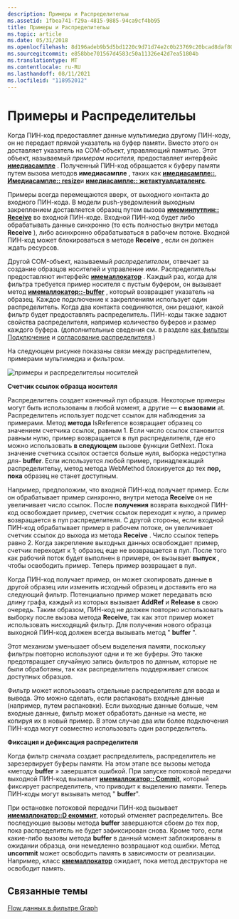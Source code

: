 ```yaml
---
description: Примеры и Распределительы
ms.assetid: 1fbea741-f29a-4815-9885-94ca9cf4bb95
title: Примеры и Распределительы
ms.topic: article
ms.date: 05/31/2018
ms.openlocfilehash: 8d196adeb9b5d5bd1220c9d71d74e2c0b23769c20bcad8daf80385aaee3920e6
ms.sourcegitcommit: e858bbe701567d4583c50a11326e42d7ea51804b
ms.translationtype: MT
ms.contentlocale: ru-RU
ms.lasthandoff: 08/11/2021
ms.locfileid: "118952012"
---
```

# <a name="samples-and-allocators"></a>Примеры и Распределительы

Когда ПИН-код предоставляет данные мультимедиа другому ПИН-коду, он не передает прямой указатель на буфер памяти. Вместо этого он доставляет указатель на COM-объект, управляющий памятью. Этот объект, называемый *примером носителя*, предоставляет интерфейс [**имедиасампле**](/windows/desktop/api/Strmif/nn-strmif-imediasample) . Полученный ПИН-код обращается к буферу памяти путем вызова методов **имедиасампле** , таких как [**имедиасампле::**](/windows/desktop/api/Strmif/nf-strmif-imediasample-getpointer), [**Имедиасампле:: resize**](/windows/desktop/api/Strmif/nf-strmif-imediasample-getsize)и [**имедиасампле:: жетактуалдаталенгс**](/windows/win32/api/strmif/nf-strmif-imediasample-getactualdatalength).

Примеры всегда перемещаются вверх, от выходного контакта до входного ПИН-кода. В модели push-уведомлений выходным закреплением доставляется образец путем вызова [**имеминпутпин:: Receive**](/windows/desktop/api/Strmif/nf-strmif-imeminputpin-receive) во входной ПИН-коде. Входной ПИН-код будет либо обрабатывать данные синхронно (то есть полностью внутри метода **Receive** ), либо асинхронно обрабатываться в рабочем потоке. Входной ПИН-код может блокироваться в методе **Receive** , если он должен ждать ресурсов.

Другой COM-объект, называемый *распределителем*, отвечает за создание образцов носителей и управление ими. Распределительы предоставляют интерфейс [**имемаллокатор**](/windows/desktop/api/Strmif/nn-strmif-imemallocator) . Каждый раз, когда для фильтра требуется пример носителя с пустым буфером, он вызывает метод [**имемаллокатор::-buffer**](/windows/desktop/api/Strmif/nf-strmif-imemallocator-getbuffer) , который возвращает указатель на образец. Каждое подключение к закреплениям использует один распределитель. Когда два контакта соединяются, они решают, какой фильтр будет предоставлять распределитель. ПИН-коды также задают свойства распределителя, например количество буферов и размер каждого буфера. (дополнительные сведения см. в разделе [как фильтры Подключение](how-filters-connect.md) и [согласование распределителя](negotiating-allocators.md).)

На следующем рисунке показаны связи между распределителем, примерами мультимедиа и фильтром.

![примеры и распределительы носителей](images/mediasamples.png)

**Счетчик ссылок образца носителя**

Распределитель создает конечный пул образцов. Некоторые примеры могут быть использованы в любой момент, а другие — **с вызовами** at. Распределитель использует подсчет ссылок для наблюдения за примерами. Метод **метода** IsReference возвращает образец со значением счетчика ссылок, равным 1. Если число ссылок становится равным нулю, пример возвращается в пул распределителя, где его можно использовать **в следующем** вызове функции GetNext. Пока значение счетчика ссылок остается больше нуля, выборка недоступна для- **buffer**. Если используется любой пример, принадлежащий распределительу, метод метода WebMethod блокируется до тех **пор, пока** образец не станет доступным.

Например, предположим, что входной ПИН-код получает пример. Если он обрабатывает пример синхронно, внутри метода **Receive** он не увеличивает число ссылок. После **получения** возврата выходной ПИН-код освобождает пример, счетчик ссылок переходит к нулю, а пример возвращается в пул распределителя. С другой стороны, если входной ПИН-код обрабатывает пример в рабочем потоке, он увеличивает счетчик ссылок до выхода из метода **Receive** . Число ссылок теперь равно 2. Когда закрепление выходных данных освобождает пример, счетчик переходит к 1; образец еще не возвращается в пул. После того как рабочий поток будет выполнен в примере, он вызывает **выпуск** , чтобы освободить пример. Теперь пример возвращает в пул.

Когда ПИН-код получает пример, он может скопировать данные в другой образец или изменить исходный образец и доставить его на следующий фильтр. Потенциально пример может передавать всю длину графа, каждый из которых вызывает **AddRef** и **Release** в свою очередь. Таким образом, ПИН-код не должен повторно использовать выборку после вызова метода **Receive**, так как этот пример может использовать нисходящий фильтр. Для получения нового образца выходной ПИН-код должен всегда вызывать метод " **buffer** ".

Этот механизм уменьшает объем выделения памяти, поскольку фильтры повторно используют одни и те же буферы. Это также предотвращает случайную запись фильтров по данным, которые не были обработаны, так как распределитель поддерживает список доступных образцов.

Фильтр может использовать отдельные распределителя для ввода и вывода. Это можно сделать, если распаковать входные данные (например, путем распаковки). Если выходные данные больше, чем входные данные, фильтр может обработать данные на месте, не копируя их в новый пример. В этом случае два или более подключения ПИН-кода могут совместно использовать один распределитель.

**Фиксация и дефиксация распределителя**

Когда фильтр сначала создает распределитель, распределитель не зарезервирует буферы памяти. На этом этапе все вызовы метода «методу **buffer** » завершатся ошибкой. При запуске потоковой передачи выходной ПИН-код вызывает [**имемаллокатор:: Commit**](/windows/desktop/api/Strmif/nf-strmif-imemallocator-commit), который фиксирует распределитель, что приводит к выделению памяти. Теперь ПИН-коды могут вызывать метод " **buffer**".

При остановке потоковой передачи ПИН-код вызывает [**имемаллокатор::D екоммит**](/windows/desktop/api/Strmif/nf-strmif-imemallocator-decommit), который отменяет распределитель. Все последующие вызовы метода **buffer** завершаются сбоем до тех пор, пока распределитель не будет зафиксирован снова. Кроме того, если какие-либо вызовы метода **buffer** в данный момент заблокированы в ожидании образца, они немедленно возвращают код ошибки. Метод **uncommit** может освободить память в зависимости от реализации. Например, класс [**кмемаллокатор**](cmemallocator.md) ожидает, пока метод деструктора не освободит память.

## <a name="related-topics"></a>Связанные темы

<dl> <dt>

[Flow данных в фильтре Graph](data-flow-in-the-filter-graph.md)
</dt> </dl>

 

 

